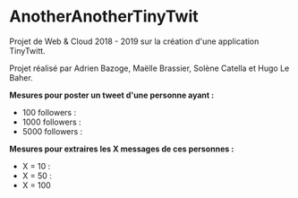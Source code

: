 # AnotherAnotherTinyTwit

Projet de Web & Cloud 2018 - 2019 sur la création d'une application TinyTwitt.

Projet réalisé par Adrien Bazoge, Maëlle Brassier, Solène Catella et Hugo Le Baher.

**Mesures pour poster un tweet d'une personne ayant :**
* 100 followers :
* 1000 followers :
* 5000 followers :

**Mesures pour extraires les X messages de ces personnes :**
* X = 10 :
* X = 50 :
* X = 100
